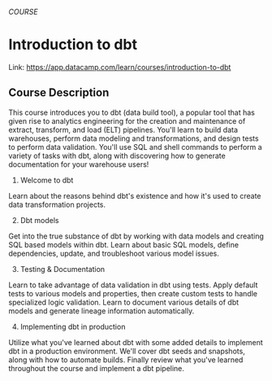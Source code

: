 *COURSE*

# Introduction to dbt

Link: https://app.datacamp.com/learn/courses/introduction-to-dbt

## Course Description
This course introduces you to dbt (data build tool), a popular tool that has given rise to analytics engineering for the creation and maintenance of extract, transform, and load (ELT) pipelines. You'll learn to build data warehouses, perform data modeling and transformations, and design tests to perform data validation. You'll use SQL and shell commands to perform a variety of tasks with dbt, along with discovering how to generate documentation for your warehouse users!

1. Welcome to dbt

Learn about the reasons behind dbt's existence and how it's used to create data transformation projects.

2. Dbt models

Get into the true substance of dbt by working with data models and creating SQL based models within dbt. Learn about basic SQL models, define dependencies, update, and troubleshoot various model issues.

3. Testing & Documentation

Learn to take advantage of data validation in dbt using tests. Apply default tests to various models and properties, then create custom tests to handle specialized logic validation. Learn to document various details of dbt models and generate lineage information automatically.

4. Implementing dbt in production

Utilize what you've learned about dbt with some added details to implement dbt in a production environment. We'll cover dbt seeds and snapshots, along with how to automate builds. Finally review what you've learned throughout the course and implement a dbt pipeline.
